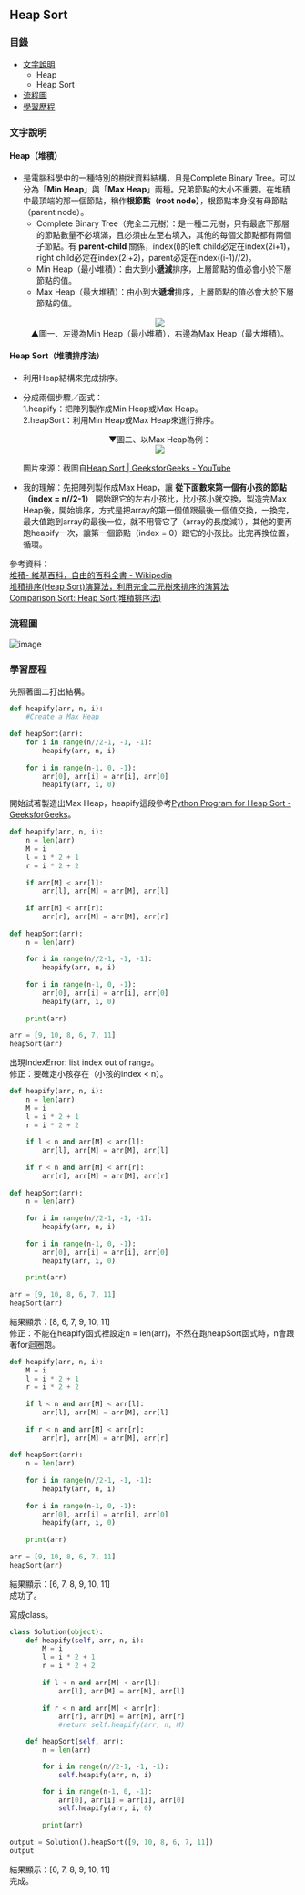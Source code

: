 ## Heap Sort
### 目錄
* [文字說明](#文字說明)
   * Heap
   * Heap Sort
* [流程圖](#流程圖)
* [學習歷程](#學習歷程)
### 文字說明
#### Heap（堆積）
* 是電腦科學中的一種特別的樹狀資料結構，且是Complete Binary Tree。可以分為「**Min Heap**」與「**Max Heap**」兩種。兄弟節點的大小不重要。在堆積中最頂端的那一個節點，稱作**根節點（root node）**，根節點本身沒有母節點（parent node）。    
    * Complete Binary Tree（完全二元樹）：是一種二元樹，只有最底下那層的節點數量不必填滿，且必須由左至右填入，其他的每個父節點都有兩個子節點。有 **parent-child** 關係，index(i)的left child必定在index(2i+1)，right child必定在index(2i+2)，parent必定在index((i-1)//2)。
    * Min Heap（最小堆積）：由大到小**遞減**排序，上層節點的值必會小於下層節點的值。    
    * Max Heap（最大堆積）：由小到大**遞增**排序，上層節點的值必會大於下層節點的值。    
    <br />
    <div align=center><img src="https://github.com/ChengShaoChi/Learning-Note/blob/master/Image/Min%EF%BC%8FMax%20Heap.png?raw=true"/></div>    
    <div align=center>▲圖一、左邊為Min Heap（最小堆積），右邊為Max Heap（最大堆積）。</div>     

#### Heap Sort（堆積排序法）
* 利用Heap結構來完成排序。
* 分成兩個步驟／函式：    
   1.heapify：把陣列製作成Min Heap或Max Heap。    
   2.heapSort：利用Min Heap或Max Heap來進行排序。    
   
   <div align=center>▼圖二、以Max Heap為例：</div>    
   <div align=center><img src="https://github.com/ChengShaoChi/Learning-Note/blob/master/Image/HeapSortUnderstandingtheCode.png?raw=true"/></div>    
   
   圖片來源：截圖自[Heap Sort | GeeksforGeeks - YouTube](https://youtu.be/MtQL_ll5KhQ)    
* 我的理解：先把陣列製作成Max Heap，讓 **從下面數來第一個有小孩的節點（index = n//2-1）** 開始跟它的左右小孩比，比小孩小就交換，製造完Max Heap後，開始排序，方式是把array的第一個值跟最後一個值交換，一換完，最大值跑到array的最後一位，就不用管它了（array的長度減1），其他的要再跑heapify一次，讓第一個節點（index = 0）跟它的小孩比。比完再換位置，循環。
   
參考資料：    
[堆積- 維基百科，自由的百科全書 - Wikipedia](https://zh.wikipedia.org/wiki/%E5%A0%86%E7%A9%8D)    
[堆積排序(Heap Sort)演算法，利用完全二元樹來排序的演算法](https://magiclen.org/heap-sort/)   
[Comparison Sort: Heap Sort(堆積排序法)](http://alrightchiu.github.io/SecondRound/comparison-sort-heap-sortdui-ji-pai-xu-fa.html)
### 流程圖
![image](https://github.com/ChengShaoChi/Learning-Note/blob/master/Image/Heap%20Sort.png?raw=true)
### 學習歷程    
先照著圖二打出結構。    
```Python
def heapify(arr, n, i):
    #Create a Max Heap
    
def heapSort(arr):
    for i in range(n//2-1, -1, -1):
        heapify(arr, n, i)
        
    for i in range(n-1, 0, -1):
        arr[0], arr[i] = arr[i], arr[0]
        heapify(arr, i, 0)
```
開始試著製造出Max Heap，heapify這段參考[Python Program for Heap Sort - GeeksforGeeks](https://www.geeksforgeeks.org/python-program-for-heap-sort/)。    

```Python
def heapify(arr, n, i):
    n = len(arr)
    M = i
    l = i * 2 + 1
    r = i * 2 + 2
    
    if arr[M] < arr[l]:
        arr[l], arr[M] = arr[M], arr[l]
        
    if arr[M] < arr[r]:
        arr[r], arr[M] = arr[M], arr[r]
        
def heapSort(arr):
    n = len(arr)
    
    for i in range(n//2-1, -1, -1):
        heapify(arr, n, i)
        
    for i in range(n-1, 0, -1):
        arr[0], arr[i] = arr[i], arr[0]
        heapify(arr, i, 0)
        
    print(arr)
    
arr = [9, 10, 8, 6, 7, 11]
heapSort(arr)
```
出現IndexError: list index out of range。    
修正：要確定小孩存在（小孩的index < n）。    
```Python
def heapify(arr, n, i):
    n = len(arr)
    M = i
    l = i * 2 + 1
    r = i * 2 + 2
    
    if l < n and arr[M] < arr[l]:
        arr[l], arr[M] = arr[M], arr[l]
        
    if r < n and arr[M] < arr[r]:
        arr[r], arr[M] = arr[M], arr[r]
        
def heapSort(arr):
    n = len(arr)
    
    for i in range(n//2-1, -1, -1):
        heapify(arr, n, i)
        
    for i in range(n-1, 0, -1):
        arr[0], arr[i] = arr[i], arr[0]
        heapify(arr, i, 0)
        
    print(arr)
        
arr = [9, 10, 8, 6, 7, 11]
heapSort(arr)
```
結果顯示：[8, 6, 7, 9, 10, 11]    
修正：不能在heapify函式裡設定n = len(arr)，不然在跑heapSort函式時，n會跟著for迴圈跑。
```Python
def heapify(arr, n, i):
    M = i
    l = i * 2 + 1
    r = i * 2 + 2
    
    if l < n and arr[M] < arr[l]:
        arr[l], arr[M] = arr[M], arr[l]
        
    if r < n and arr[M] < arr[r]:
        arr[r], arr[M] = arr[M], arr[r]
        
def heapSort(arr):
    n = len(arr)
    
    for i in range(n//2-1, -1, -1):
        heapify(arr, n, i)
        
    for i in range(n-1, 0, -1):
        arr[0], arr[i] = arr[i], arr[0]
        heapify(arr, i, 0)
        
    print(arr)
        
arr = [9, 10, 8, 6, 7, 11]
heapSort(arr)
```
結果顯示：[6, 7, 8, 9, 10, 11]    
成功了。    

寫成class。
```Python
class Solution(object):
    def heapify(self, arr, n, i):
        M = i
        l = i * 2 + 1
        r = i * 2 + 2
    
        if l < n and arr[M] < arr[l]:
            arr[l], arr[M] = arr[M], arr[l]
        
        if r < n and arr[M] < arr[r]:
            arr[r], arr[M] = arr[M], arr[r]
            #return self.heapify(arr, n, M)

    def heapSort(self, arr):
        n = len(arr)

        for i in range(n//2-1, -1, -1):
            self.heapify(arr, n, i)

        for i in range(n-1, 0, -1):
            arr[0], arr[i] = arr[i], arr[0]
            self.heapify(arr, i, 0)
            
        print(arr)
        
output = Solution().heapSort([9, 10, 8, 6, 7, 11])
output
```
結果顯示：[6, 7, 8, 9, 10, 11]    
完成。
